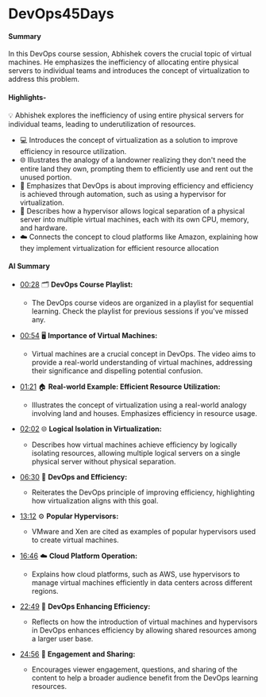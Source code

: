 # DevOps45Days
#### Summary  
In this DevOps course session, Abhishek covers the crucial topic of virtual machines. He emphasizes the inefficiency of allocating entire physical servers to individual teams and introduces the concept of virtualization to address this problem.  
#### Highlights-  
💡 Abhishek explores the inefficiency of using entire physical servers for individual teams, leading to underutilization of resources.  
- 💻 Introduces the concept of virtualization as a solution to improve efficiency in resource utilization.  
- 🌐 Illustrates the analogy of a landowner realizing they don't need the entire land they own, prompting them to efficiently use and rent out the unused portion.  
- 🚀 Emphasizes that DevOps is about improving efficiency and efficiency is achieved through automation, such as using a hypervisor for virtualization.
- 🔄 Describes how a hypervisor allows logical separation of a physical server into multiple virtual machines, each with its own CPU, memory, and hardware.  
- ☁️ Connects the concept to cloud platforms like Amazon, explaining how they implement virtualization for efficient resource allocation
#### AI Summary #####
- [00:28](https://youtu.be/lgUwYwBozow?t=28s) 🗂️ **DevOps Course Playlist:**
  - The DevOps course videos are organized in a playlist for sequential learning. Check the playlist for previous sessions if you've missed any.

- [00:54](https://youtu.be/lgUwYwBozow?t=54s) 🖥️ **Importance of Virtual Machines:**
  - Virtual machines are a crucial concept in DevOps. The video aims to provide a real-world understanding of virtual machines, addressing their significance and dispelling potential confusion.

- [01:21](https://youtu.be/lgUwYwBozow?t=81s) 🏠 **Real-world Example: Efficient Resource Utilization:**
  - Illustrates the concept of virtualization using a real-world analogy involving land and houses. Emphasizes efficiency in resource usage.

- [02:02](https://youtu.be/lgUwYwBozow?t=122s) 🌐 **Logical Isolation in Virtualization:**
  - Describes how virtual machines achieve efficiency by logically isolating resources, allowing multiple logical servers on a single physical server without physical separation.

- [06:30](https://youtu.be/lgUwYwBozow?t=390s) 🔄 **DevOps and Efficiency:**
  - Reiterates the DevOps principle of improving efficiency, highlighting how virtualization aligns with this goal.

- [13:12](https://youtu.be/lgUwYwBozow?t=792s) ⚙️ **Popular Hypervisors:**
  - VMware and Xen are cited as examples of popular hypervisors used to create virtual machines.

- [16:46](https://youtu.be/lgUwYwBozow?t=1006s) ☁️ **Cloud Platform Operation:**
  - Explains how cloud platforms, such as AWS, use hypervisors to manage virtual machines efficiently in data centers across different regions.

- [22:49](https://youtu.be/lgUwYwBozow?t=1369s) 🔄 **DevOps Enhancing Efficiency:**
  - Reflects on how the introduction of virtual machines and hypervisors in DevOps enhances efficiency by allowing shared resources among a larger user base.

- [24:56](https://youtu.be/lgUwYwBozow?t=1496s) 🤝 **Engagement and Sharing:**
  - Encourages viewer engagement, questions, and sharing of the content to help a broader audience benefit from the DevOps learning resources.
